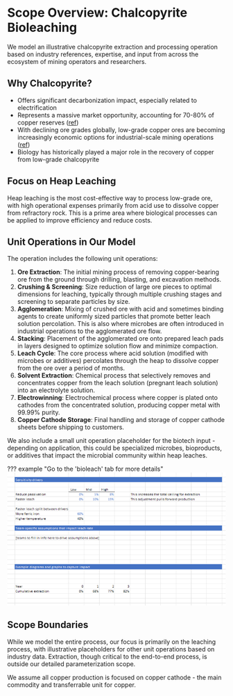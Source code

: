 # Scope Overview: Chalcopyrite Bioleaching

We model an illustrative chalcopyrite extraction and processing operation based on industry references, expertise, and input from across the ecosystem of mining operators and researchers.

## Why Chalcopyrite?

- Offers significant decarbonization impact, especially related to electrification
- Represents a massive market opportunity, accounting for 70-80% of copper reserves ([ref](https://link.springer.com/article/10.1007/s11837-005-0252-5))
- With declining ore grades globally, low-grade copper ores are becoming increasingly economic options for industrial-scale mining operations ([ref](https://www.spglobal.com/market-intelligence/en/news-insights/research/copper-project-pipeline-project-shortage-to-see-supply-lag-demand-post-2025))
- Biology has historically played a major role in the recovery of copper from low-grade chalcopyrite

## Focus on Heap Leaching

Heap leaching is the most cost-effective way to process low-grade ore, with high operational expenses primarily from acid use to dissolve copper from refractory rock. This is a prime area where biological processes can be applied to improve efficiency and reduce costs.

## Unit Operations in Our Model

The operation includes the following unit operations:

1. **Ore Extraction**: The initial mining process of removing copper-bearing ore from the ground through drilling, blasting, and excavation methods.
2. **Crushing & Screening**: Size reduction of large ore pieces to optimal dimensions for leaching, typically through multiple crushing stages and screening to separate particles by size.
3. **Agglomeration**: Mixing of crushed ore with acid and sometimes binding agents to create uniformly sized particles that promote better leach solution percolation. This is also where microbes are often introduced in industrial operations to the agglomerated ore flow.
4. **Stacking**: Placement of the agglomerated ore onto prepared leach pads in layers designed to optimize solution flow and minimize compaction.
5. **Leach Cycle**: The core process where acid solution (modified with microbes or additives) percolates through the heap to dissolve copper from the ore over a period of months.
6. **Solvent Extraction**: Chemical process that selectively removes and concentrates copper from the leach solution (pregnant leach solution) into an electrolyte solution.
7. **Electrowinning**: Electrochemical process where copper is plated onto cathodes from the concentrated solution, producing copper metal with 99.99% purity.
8. **Copper Cathode Storage**: Final handling and storage of copper cathode sheets before shipping to customers.

We also include a small unit operation placeholder for the biotech input - depending on application, this could be specialized microbes, bioproducts, or additives that impact the microbial community within heap leaches. 

??? example "Go to the 'bioleach' tab for more details"
    ![Bioleach Tab](../images/bioleach_tab.png)

## Scope Boundaries

While we model the entire process, our focus is primarily on the leaching process, with illustrative placeholders for other unit operations based on industry data. Extraction, though critical to the end-to-end process, is outside our detailed parameterization scope.

We assume all copper production is focused on copper cathode - the main commodity and transferrable unit for copper. 
